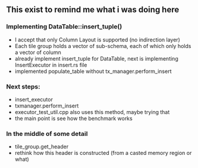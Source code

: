 ## This exist to remind me what i was doing here

### Implementing DataTable::insert_tuple()

- I accept that only Column Layout is supported (no indirection layer)
- Each tile group holds a vector of sub-schema, each of which only holds
  a vector of column
- already implement insert_tuple for DataTable, next is implementing
  InsertExecutor in insert.rs file
- implemented populate_table without tx_manager.perform_insert
### Next steps:
- insert_executor
- txmanager.perform_insert
- executor_test_util.cpp also uses this method, maybe trying that
- the main point is see how the benchmark works

### In the middle of some detail
- tile_group.get_header
- rethink how this header is constructed (from a casted memory region or
  what)
